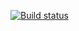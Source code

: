 [![Build status](https://ci.appveyor.com/api/projects/status/nha6bhedvld5hvcy?svg=true)](https://ci.appveyor.com/project/Shustovskikh/classes-and-inheritance)